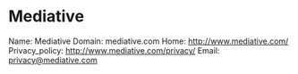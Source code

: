 
# Mediative

Name: Mediative
Domain: mediative.com
Home: http://www.mediative.com/
Privacy_policy: http://www.mediative.com/privacy/
Email: privacy@mediative.com
